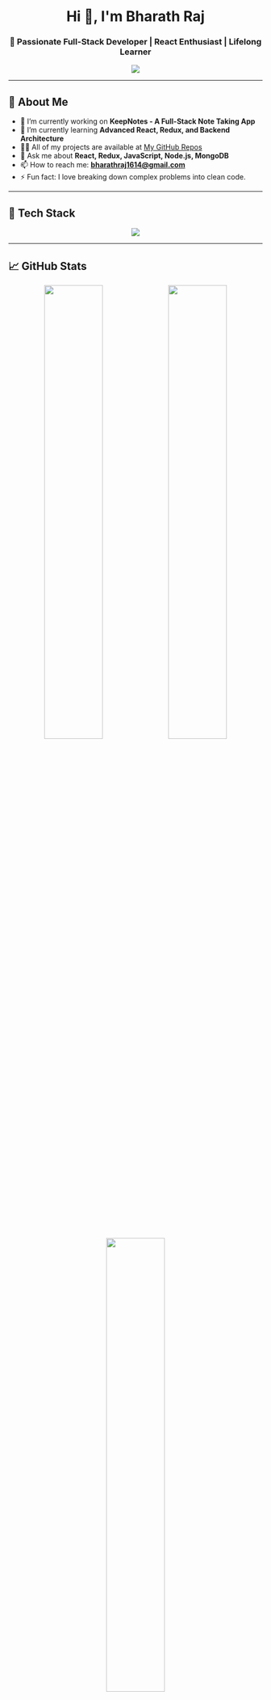 <h1 align="center">Hi 👋, I'm Bharath Raj</h1>
<h3 align="center">🚀 Passionate Full-Stack Developer | React Enthusiast | Lifelong Learner</h3>

<p align="center">
  <img src="https://readme-typing-svg.herokuapp.com?color=F7AE02&center=true&vCenter=true&lines=Welcome+to+my+GitHub!;Building+Projects+as+I+Learn;React+%7C+Node+%7C+MongoDB+%7C+Express+%7C+JavaScript;Let%27s+Build+Something+Awesome!" />
</p>

---

## 🚀 About Me

- 🔭 I’m currently working on **KeepNotes - A Full-Stack Note Taking App**  
- 🌱 I’m currently learning **Advanced React, Redux, and Backend Architecture**
- 👨‍💻 All of my projects are available at [My GitHub Repos](https://github.com/bharathraj1614?tab=repositories)
- 💬 Ask me about **React, Redux, JavaScript, Node.js, MongoDB**
- 📫 How to reach me: **bharathraj1614@gmail.com**
- ⚡ Fun fact: I love breaking down complex problems into clean code.

---

## 🧠 Tech Stack

<div align="center">
  <img src="https://skillicons.dev/icons?i=react,redux,js,ts,nodejs,express,mongodb,html,css,tailwind,git,github,vscode,figma" />
</div>

---

## 📈 GitHub Stats

<p align="center">
  <img src="https://github-readme-stats.vercel.app/api?username=bharathraj1614&show_icons=true&theme=react&hide_border=true" width="48%"/>
  <img src="https://github-readme-streak-stats.herokuapp.com/?user=bharathraj1614&theme=react&hide_border=true" width="48%"/>
</p>

<p align="center">
  <img src="https://github-readme-stats.vercel.app/api/top-langs/?username=bharathraj1614&layout=compact&theme=react&hide_border=true" width="48%"/>
</p>

---

## 🔥 Featured Projects

### 🌍 [WorldWise](https://github.com/bharathraj1614/WorldWise)
> Travel Tracker to mark visited places with city names, dates, and notes. Built with React and Leaflet.

![WorldWise](https://github.com/bharathraj1614/WorldWise/blob/main/preview.png)

### 📝 [KeepNotes](https://github.com/bharathraj1614/KeepNotes)
> A Full Stack Note Keeping App using MERN stack. Create, edit, and organize your notes with ease.

---

## 📫 Connect with Me

<p align="center">
  <a href="https://www.linkedin.com/in/bharathraj1614/" target="_blank">
    <img src="https://img.shields.io/badge/LinkedIn-blue?style=for-the-badge&logo=linkedin" />
  </a>
  <a href="mailto:bharathraj1614@gmail.com" target="_blank">
    <img src="https://img.shields.io/badge/Gmail-red?style=for-the-badge&logo=gmail&logoColor=white" />
  </a>
</p>

---

> “Learning by building.” That’s my motto. Every project you see here is a step forward in my journey to become a top-tier developer. Let’s connect and grow together 🚀

